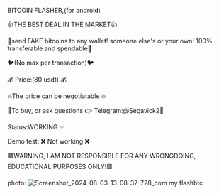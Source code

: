 BITCOIN FLASHER,(for android) 

👍THE BEST DEAL IN THE MARKET👍
 
👏send FAKE bitcoins to any wallet! someone else's or your own! 100% transferable and spendable👏

🐦(No max per transaction)🐦

💰 Price:(80 usdt) 💰 

🔥The price can be negotiatable 🔥

💎To buy, or ask questions 👉 Telegram:@Segavick2💎

Status:WORKING ✅ 

Demo test: ❌ Not working ❌ 

🟥WARNING, I AM NOT RESPONSIBLE FOR ANY WRONGDOING, EDUCATIONAL PURPOSES ONLY!🟥

photo:
![Screenshot_2024-08-03-13-08-37-728_com my flashbtc](https://github.com/user-attachments/assets/80df889b-337a-4b8e-8104-e65165edbac4)
